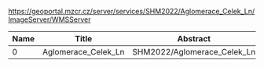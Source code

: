 https://geoportal.mzcr.cz/server/services/SHM2022/Aglomerace_Celek_Ln/ImageServer/WMSServer

|Name|Title|Abstract|
|--|--|--|
|0|Aglomerace_Celek_Ln|SHM2022/Aglomerace_Celek_Ln|

